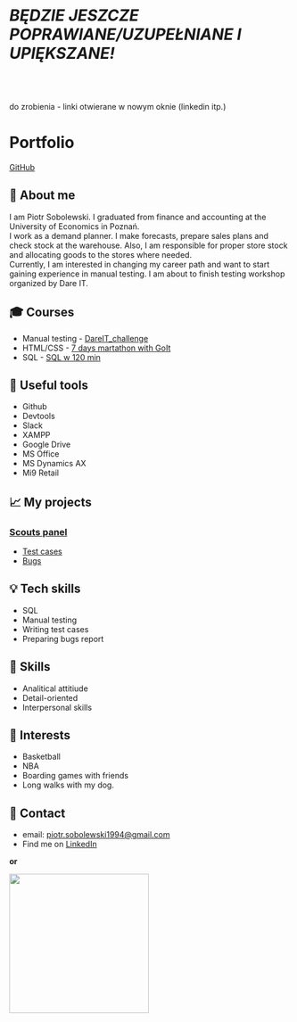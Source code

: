 # <i>BĘDZIE JESZCZE POPRAWIANE/UZUPEŁNIANE I UPIĘKSZANE!</i>
<br>
<br>
<br>
do zrobienia - linki otwierane w nowym oknie (linkedin itp.)


# Portfolio
[GitHub](http://github.com) 

## :boy: About me 

I am Piotr Sobolewski. I graduated from finance and accounting at the University of Economics in Poznań. <br>
I work as a demand planner. I make forecasts, prepare sales plans and check stock at the warehouse. Also, I am responsible for proper store stock and allocating goods to the stores where needed. <br>
Currently, I am interested in changing my career path and want to start gaining experience in manual testing. I am about to finish testing workshop organized by    Dare IT.


## :mortar_board: Courses 
* Manual testing - [DareIT_challenge](https://www.dareit.io/challenges/qa-manual-testing)
* HTML/CSS - [7 days martathon with GoIt](https://m.goit.global/pl/?utm_source=site&utm_medium=mainsite&utm_campaign=button)
* SQL - [SQL w 120 min](https://www.kursysql.pl/)

## :wrench: Useful tools
* Github 
* Devtools
* Slack
* XAMPP
* Google Drive
* MS Office
* MS Dynamics AX
* Mi9 Retail

## :chart_with_upwards_trend: My projects
### [Scouts panel](https://scouts.futbolkolektyw.pl/login)
* [Test cases](https://docs.google.com/spreadsheets/d/1GKEol7qXYTJC702BSuO5UA6nBO4VGaeRlJz4aEMWQjU/edit?usp=sharing)
* [Bugs](https://docs.google.com/spreadsheets/d/168EeoYm0BrpWD-Cd90qh1_G7bxHDfJ5zn5qIMNWSWvY/edit?usp=sharing)


## :bulb: Tech skills
* SQL
* Manual testing
* Writing test cases
* Preparing bugs report

## :dart: Skills
* Analitical attitiude
* Detail-oriented
* Interpersonal skills

## :basketball: Interests
* Basketball
* NBA
* Boarding games with friends
* Long walks with my dog.

## :email: Contact
* email: piotr.sobolewski1994@gmail.com
* Find me on [LinkedIn](https://www.linkedin.com/in/piotr-sobolewski1994/) <br>

<b> or </b>

<img src="https://user-images.githubusercontent.com/121132379/220452334-e3a5f01f-5fa0-4895-b509-4f33e58052c4.png" width=250 height =250> <br>

